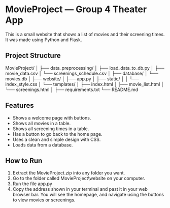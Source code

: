 # MovieProject — Group 4 Theater App

This is a small website that shows a list of movies and their screening times.  
It was made using Python and Flask.

## Project Structure

MovieProject/
│
├── data_preprocessing/
│   ├── load_data_to_db.py
│   ├── movie_data.csv
│   └── screenings_schedule.csv
│
├── database/
│   └── movies.db
│
├── website/
│   ├── app.py
│   ├── static/
│   │   └── index_style.css
│   └── templates/
│       ├── index.html
│       ├── movie_list.html
│       └── screenings.html
│
├── requirements.txt
└── README.md

## Features

- Shows a welcome page with buttons.
- Shows all movies in a table.
- Shows all screening times in a table.
- Has a button to go back to the home page.
- Uses a clean and simple design with CSS.
- Loads data from a database.

## How to Run

1. Extract the MovieProject.zip into any folder you want.
2. Go to the folder called MovieProject\website on your computer.
2. Run the file app.py
3. Copy the address shown in your terminal and past it in your web browser bar.
You will see the homepage, and navigate using the buttons to view movies or screenings.